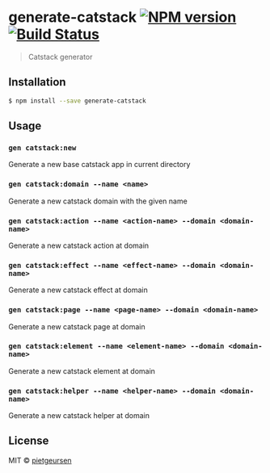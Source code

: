 # generate-catstack [![NPM version](https://badge.fury.io/js/generate-catstack.svg)](https://npmjs.org/package/generate-catstack) [![Build Status](https://travis-ci.org/pietgeursen/generate-catstack.svg?branch=master)](https://travis-ci.org/pietgeursen/generate-catstack)

> Catstack generator

## Installation

```sh
$ npm install --save generate-catstack
```

## Usage

### `gen catstack:new`
Generate a new base catstack app in current directory

### `gen catstack:domain --name <name>`
Generate a new catstack domain with the given name

### `gen catstack:action --name <action-name> --domain <domain-name>`
Generate a new catstack action at domain

### `gen catstack:effect --name <effect-name> --domain <domain-name>`
Generate a new catstack effect at domain

### `gen catstack:page --name <page-name> --domain <domain-name>`
Generate a new catstack page at domain

### `gen catstack:element --name <element-name> --domain <domain-name>`
Generate a new catstack element at domain

### `gen catstack:helper --name <helper-name> --domain <domain-name>`
Generate a new catstack helper at domain

## License

MIT © [pietgeursen](n)
